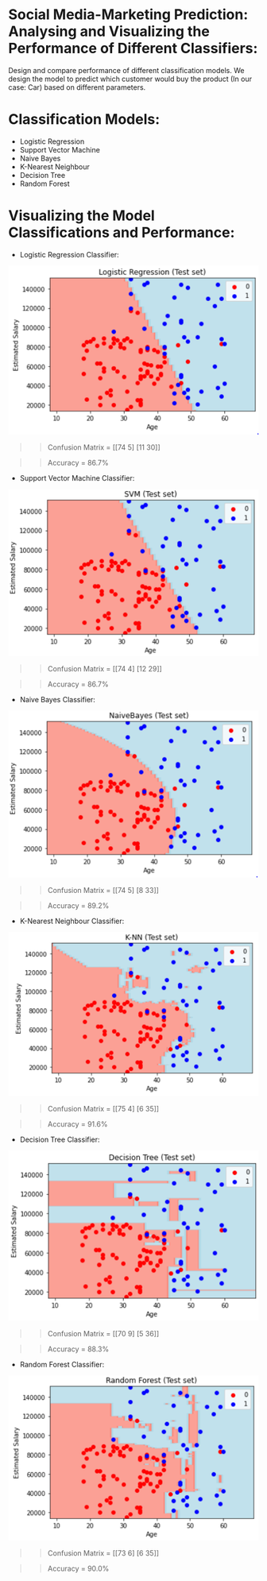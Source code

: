 # Social Media-Marketing Prediction: Analysing and Visualizing the Performance of Different Classifiers:
Design and compare performance of different classification models. We design the model to predict which customer would buy the product (In our case: Car) based on different parameters. 

# Classification Models:

* Logistic Regression
* Support Vector Machine
* Naive Bayes
* K-Nearest Neighbour
* Decision Tree
* Random Forest

# Visualizing the Model Classifications and Performance:

* Logistic Regression Classifier:

![Logistic Regression](https://github.com/srikanthv0610/ClassificationModel_Compairing-ModelPerformance-of-Different-Classifiers/blob/main/Test_Plots/LR_Test_set_classification.png)


>> Confusion Matrix = [[74  5]
                      [11  30]]
                      
>> Accuracy = 86.7%  

* Support Vector Machine Classifier:

![SVM](https://github.com/srikanthv0610/ClassificationModel_Compairing-ModelPerformance-of-Different-Classifiers/blob/main/Test_Plots/SVM_Test_set_classification.png)

>> Confusion Matrix = [[74  4]
                      [12  29]]
                      
>> Accuracy = 86.7%  

* Naive Bayes Classifier:

![Naive Bayes](https://github.com/srikanthv0610/ClassificationModel_Compairing-ModelPerformance-of-Different-Classifiers/blob/main/Test_Plots/NaiveBayes_Test_set_classification.PNG)

>> Confusion Matrix = [[74  5]
                       [8  33]]
                      
>> Accuracy = 89.2%  

* K-Nearest Neighbour Classifier:

![KNN](https://github.com/srikanthv0610/ClassificationModel_Compairing-ModelPerformance-of-Different-Classifiers/blob/main/Test_Plots/KNN_Test_set_classification.PNG)

>> Confusion Matrix = [[75  4]
                       [6  35]]
                      
>> Accuracy = 91.6%  

* Decision Tree Classifier:

![Decision Tree](https://github.com/srikanthv0610/ClassificationModel_Compairing-ModelPerformance-of-Different-Classifiers/blob/main/Test_Plots/DT_Test_set_classification.png)

>> Confusion Matrix = [[70  9]
                       [5  36]]
                      
>> Accuracy = 88.3%  

* Random Forest Classifier:

![Random Forest](https://github.com/srikanthv0610/ClassificationModel_Compairing-ModelPerformance-of-Different-Classifiers/blob/main/Test_Plots/Random%20Forest.PNG)

>> Confusion Matrix = [[73  6]
                       [6  35]]
                      
>> Accuracy = 90.0%  
